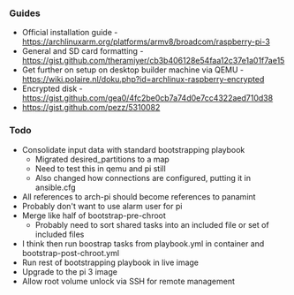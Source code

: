 ### Guides

- Official installation guide - https://archlinuxarm.org/platforms/armv8/broadcom/raspberry-pi-3
- General and SD card formatting - https://gist.github.com/theramiyer/cb3b406128e54faa12c37e1a01f7ae15
- Get further on setup on desktop builder machine via QEMU - https://wiki.polaire.nl/doku.php?id=archlinux-raspberry-encrypted
- Encrypted disk - https://gist.github.com/gea0/4fc2be0cb7a74d0e7cc4322aed710d38
- https://gist.github.com/pezz/5310082

### Todo

* Consolidate input data with standard bootstrapping playbook
  * Migrated desired_partitions to a map
  * Need to test this in qemu and pi still
  * Also changed how connections are configured, putting it in ansible.cfg
* All references to arch-pi should become references to panamint
* Probably don't want to use alarm user for pi
* Merge like half of bootstrap-pre-chroot
  * Probably need to sort shared tasks into an included file or set of included files
* I think then run boostrap tasks from playbook.yml in container and bootstrap-post-chroot.yml
* Run rest of bootstrapping playbook in live image
* Upgrade to the pi 3 image
* Allow root volume unlock via SSH for remote management
